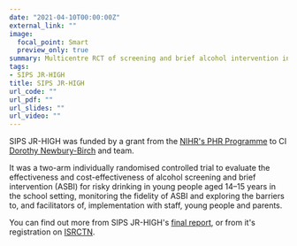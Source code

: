 ```yaml
---
date: "2021-04-10T00:00:00Z"
external_link: ""
image:
  focal_point: Smart
  preview_only: true
summary: Multicentre RCT of screening and brief alcohol intervention in young people
tags:
- SIPS JR-HIGH
title: SIPS JR-HIGH
url_code: ""
url_pdf: ""
url_slides: ""
url_video: ""
---
```


SIPS JR-HIGH was funded by a grant from the [NIHR's PHR Programme](https://www.nihr.ac.uk/explore-nihr/funding-programmes/public-health-research.htm) to CI [Dorothy Newbury-Birch](https://research.tees.ac.uk/en/persons/dorothy-newbury-birch) and team.

It was a two-arm individually randomised controlled trial to evaluate the effectiveness and cost-effectiveness of alcohol screening and brief intervention (ASBI) for risky drinking in young people aged 14–15 years in the school setting, monitoring the fidelity of ASBI and exploring the barriers to, and facilitators of, implementation with staff, young people and parents.

You can find out more from SIPS JR-HIGH's [final report](https://doi.org/10.3310/phr07090), or from it's registration on [ISRCTN](https://doi.org/10.1186/ISRCTN45691494).
